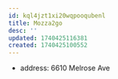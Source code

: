 ```yaml
---
id: kql4jzt1xi20wqpooqubenl
title: Mozza2go
desc: ''
updated: 1740425116381
created: 1740425100552
---
```


- address: 6610 Melrose Ave